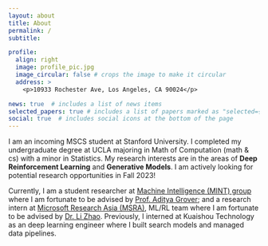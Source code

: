 ```yaml
---
layout: about
title: About
permalink: /
subtitle: 

profile:
  align: right
  image: profile_pic.jpg
  image_circular: false # crops the image to make it circular
  address: >
    <p>10933 Rochester Ave, Los Angeles, CA 90024</p>

news: true  # includes a list of news items
selected_papers: true # includes a list of papers marked as "selected={true}"
social: true  # includes social icons at the bottom of the page
---
```


I am an incoming MSCS student at Stanford University. I completed my undergraduate degree at UCLA majoring in Math of Computation (math & cs) with a minor in Statistics. My research interests are in the areas of **Deep Reinforcement Learning** and **Generative Models**. I am actively looking for potential research opportunities in Fall 2023!

Currently, I am a student researcher at [Machine Intelligence (MINT) group](https://aditya-grover.github.io/group/) where I am fortunate to be advised by [Prof. Aditya Grover](https://aditya-grover.github.io/); and a research intern at [Microsoft Research Asia (MSRA)](https://www.msra.cn/), ML/RL team where I am fortunate to be advised by [Dr. Li Zhao](https://www.microsoft.com/en-us/research/people/lizo/). Previously, I interned at Kuaishou Technology as an deep learning engineer where I built search models and managed data pipelines. 

<!-- As an undergraduate researcher, I am still working on projects and papers. Feel free to check out my [Google Scholar](https://scholar.google.ca/citations?view_op=list_works&hl=en&hl=en&user=SDAr2FEAAAAJ) and [LinkedIn](https://www.linkedin.com/in/baitingzbt/). My current project is focusing on Meta Reinforcement Learning. -->